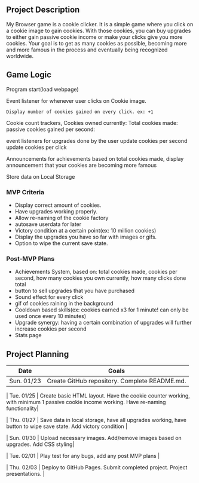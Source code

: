 ## Project Description

My Browser game is a cookie clicker. It is a simple game where you click on a cookie image to gain cookies. With those cookies, you can buy upgrades to either gain passive cookie income or make your clicks give you more cookies. Your goal is to get as many cookies as possible, becoming more and more famous in the process and eventually being recognized worldwide.

## Game Logic

Program start(load webpage)

Event listener for whenever user clicks on Cookie image.
    
    Display number of cookies gained on every click. ex: +1

Cookie count trackers,
    Cookies owned currently:
    Total cookies made:
    passive cookies gained per second:

event listeners for upgrades done by the user
    update cookies per second
    update cookies per click

Announcements for achievements
    based on total cookies made, display announcement that your cookies are becoming more famous


Store data on Local Storage

### MVP Criteria

- Display correct amount of cookies.
- Have upgrades working properly.
- Allow re-naming of the cookie factory
- autosave userdata for later
- Victory condition at a certain point(ex: 10 million cookies)
- Display the upgrades you have so far with images or gifs.
- Option to wipe the current save state.


### Post-MVP Plans

- Achievements System, based on: total cookies made, cookies per second, how many cookies you own currently, how many clicks done total
- button to sell upgrades that you have purchased
- Sound effect for every click
- gif of cookies raining in the background
- Cooldown based skills(ex: cookies earned x3 for 1 minute! can only be used once every 10 minutes)
- Upgrade synergy: having a certain combination of upgrades will further increase cookies per second
- Stats page


## Project Planning

| Date | Goals |
| ---- | ----- |
| Sun. 01/23 | Create GitHub repository. Complete README.md. |

| Tue. 01/25 | Create basic HTML layout. Have the cookie counter working, with minimum 1 passive cookie income working. Have re-naming functionality|

| Thu. 01/27 | Save data in local storage, have all upgrades working, have button to wipe save state. Add victory condition |

| Sun. 01/30 | Upload necessary images. Add/remove images based on upgrades. Add CSS styling|

| Tue. 02/01 | Play test for any bugs, add any post MVP plans |

| Thu. 02/03 | Deploy to GitHub Pages. Submit completed project. Project presentations. |



